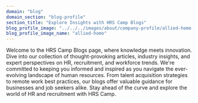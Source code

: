 ```yaml
---
domain: "blog"
domain_section: "blog-profile"
section_title: "Explore Insights with HRS Camp Blogs"
blog_profile_image: "../../../images/about/company-profile/allied-home.jpg"
blog_profile_image_name: "allied-home"
---
```


Welcome to the HRS Camp Blogs page, where knowledge meets innovation. Dive into our collection of thought-provoking articles, industry insights, and expert perspectives on HR, recruitment, and workforce trends. We're committed to keeping you informed and inspired as you navigate the ever-evolving landscape of human resources. From talent acquisition strategies to remote work best practices, our blogs offer valuable guidance for businesses and job seekers alike. Stay ahead of the curve and explore the world of HR and recruitment with HRS Camp.
